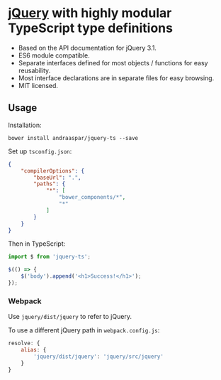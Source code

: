 # [jQuery](http://jquery.com/) with highly modular TypeScript type definitions

- Based on the API documentation for jQuery 3.1.
- ES6 module compatible.
- Separate interfaces defined for most objects / functions for easy reusability.
- Most interface declarations are in separate files for easy browsing.
- MIT licensed.

## Usage

Installation:
```
bower install andraaspar/jquery-ts --save
```

Set up `tsconfig.json`:
```JSON
{
	"compilerOptions": {
		"baseUrl": ".",
		"paths": {
			"*": [
				"bower_components/*",
				"*"
			]
		}
	}
}
```

Then in TypeScript:
```TypeScript
import $ from 'jquery-ts';

$(() => {
	$('body').append('<h1>Success!</h1>');
});
```

### Webpack

Use `jquery/dist/jquery` to refer to jQuery.

To use a different jQuery path in `webpack.config.js`:
```JavaScript
resolve: {
	alias: {
		'jquery/dist/jquery': 'jquery/src/jquery'
	}
}
```
